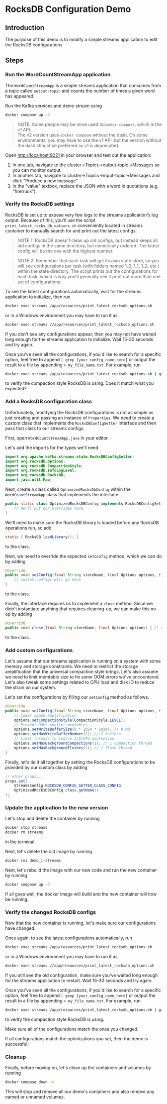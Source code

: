 # RocksDB Configuration Demo

## Introduction

The purpose of this demo is to modify a simple streams application to edit the RocksDB configurations.

## Steps

### Run the WordCountStreamApp application

The `WordCountStreamApp` is a simple streams application that consumes from a topic called `output-topic` and counts the number of times a given word has appeared.

Run the Kafka services and demo stream using
```bash
docker compose up -d
```

> NOTE: Some people may be more used to`docker-compose`, which is the v1 API.\
> The v2 version uses `docker compose` without the dash.
> On some environments, you may have to use the v1 API, but the version without the dash should be preferred as v1 is deprecated.

Open [http://localhost:9021](http://localhost:9021) in your browser and test out the application:
1. In one tab, navigate to the cluster->Topics->output-topic->Messages so you can monitor output.
2. In another tab, navigate to cluster->Topics->input-topic->Messages and click "Produce a new message"
3. In the "value" textbox, replace the JSON with a word in quotations (e.g. "firetruck").

### Verify the RocksDB settings

RocksDB is set up to expose very few logs to the streams application's log output.
Because of this, you'll use the script `print_latest_rocks_db_options.sh` conveniently located in streams container to manually search for and print out the latest configs.

> NOTE 1: RocksDB doesn't clean up old configs, but instead keeps all old configs in the same directory, but numerically ordered.
> The latest config will be the one with the highest number.

> NOTE 2: Remember that each task will get its own state store, so you will see configurations per task (with folders named 1_0, 1_1, 1_2, etc.) within the state directory.
> The script prints out the configurations for each task, which is why you'll generally see it print out more than one set of configurations.

To see the latest configurations automatically, wait for the streams application to initialize, then run
```bash
docker exec streams /app/resources/print_latest_rocksdb_options.sh
```
or in a Windows environment you may have to run it as
```bash
docker exec streams //app/resources/print_latest_rocksdb_options.sh
```
If you don't see any configurations appear, then you may not have waited long enough for the streams application to initialize.
Wait 15-30 seconds and try again.

Once you've seen all the configurations, if you'd like to search for a specific option, feel free to append `| grep [your_config_name_here]` or output the result to a file by appending `> my_file_name.txt`.
For example, run
```bash
docker exec streams /app/resources/print_latest_rocksdb_options.sh | grep compaction_style
```
to verify the compaction style RocksDB is using. Does it match what you expected?

### Add a RocksDB configuration class

Unfortunately, modifying the RocksDB configurations is not as simple as just creating and passing an instance of `Properties`.
We need to create a custom class that implements the `RocksDBConfigSetter` interface and then pass that class to our streams configs.

First, open `WordCountStreamApp.java` in your editor.

Let's add the imports for the types we'll need
```java
import org.apache.kafka.streams.state.RocksDBConfigSetter;
import org.rocksdb.Options;
import org.rocksdb.CompactionStyle;
import org.rocksdb.InfoLogLevel;
import org.rocksdb.RocksDB;
import java.util.Map;
```

Next, create a class called `OptimizedRocksDbConfig` within the `WordCountStreamApp` class that implements the interface
```java
public static class OptimizedRocksDBConfig implements RocksDBConfigSetter {
    // We'll put our overrides here
}
```

We'll need to make sure the RocksDB library is loaded before any RocksDB operations run, so add
```java
static { RocksDB.loadLibrary(); }
```
to the class.

Next, we need to override the expected `setConfig` method, which we can do by adding
```java
@Override
public void setConfig(final String storeName, final Options options, final Map<String, Object> configs) {
    // custom configs will go here
}
```
to the class.

Finally, the interface requires us to implement a `close` method. Since we didn't instantiate anything that requires cleaning-up, we can make this no-op by adding
```java
@Override
public void close(final String storeName, final Options options) { /* no-op */ }
```
to the class.

### Add custom configurations

Let's assume that our streams application is running on a system with some memory and storage constraints.
We need to restrict the storage amplification that the universal compaction style brings.
Let's also assume we need to limit memtable size to fix some OOM errors we've encountered.
Let's also tweak some settings related to CPU load and disk IO to reduce the strain on our system.

Let's set the configurations by filling our `setConfig` method as follows.
```java
@Override
public void setConfig(final String storeName, final Options options, final Map<String, Object> configs) {
    // Lower space amplification
    options.setCompactionStyle(CompactionStyle.LEVEL);
    // Prevent OOM: smaller memtables
    options.setWriteBufferSize(8 * 1024 * 1024); // 8 MB
    options.setMaxWriteBufferNumber(2); // 2 buffers
    // Limit threads to reduce I/O/CPU contention
    options.setMaxBackgroundCompactions(1); // 1 compaction thread
    options.setMaxBackgroundFlushes(1); // 1 flush thread
}
```

Finally, let's tie it all together by setting the RocksDB configurations to be provided by our custom class by adding
```java
// other props...
props.put(
    StreamsConfig.ROCKSDB_CONFIG_SETTER_CLASS_CONFIG,
    OptimizedRocksDBConfig.class.getName()
);
```

### Update the application to the new version

Let's stop and delete the container by running
```bash
docker stop streams
docker rm streams
```
in the terminal.

Next, let's delete the old image by running
```bash
docker rmi demo_1-streams
```

Next, let's rebuild the image with our new code and run the new container by running
```bash
docker compose up -d
```

If all goes well, the docker image will build and the new container will now be running.

### Verify the changed RocksDB configs

Now that the new container is running, let's make sure our configurations have changed.

Once again, to see the latest configurations automatically, run
```bash
docker exec streams /app/resources/print_latest_rocksdb_options.sh
```
or in a Windows environment you may have to run it as
```bash
docker exec streams //app/resources/print_latest_rocksdb_options.sh
```
If you still see the old configuration, make sure you've waited long enough for the streams application to restart.
Wait 15-30 seconds and try again.

Once you've seen all the configurations, if you'd like to search for a specific option, feel free to append `| grep [your_config_name_here]` or output the result to a file by appending `> my_file_name.txt`.
For example, run
```bash
docker exec streams /app/resources/print_latest_rocksdb_options.sh | grep compaction_style
```
to verify the compaction style RocksDB is using.

Make sure all of the configurations match the ones you changed.

If all configurations match the optimizations you set, then the demo is successful!

### Cleanup

Finally, before moving on, let's clean up the containers and volumes by running
```bash
docker compose down -v
```
This will stop and remove all our demo's containers and also remove any named or unnamed volumes.
